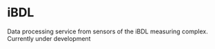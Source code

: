 # iBDL
Data processing service from sensors of the iBDL measuring complex.
Currently under development
